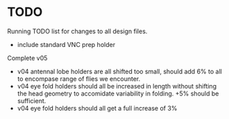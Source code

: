 TODO
================================================
Running TODO list for changes to all design files.

- include standard VNC prep holder

Complete v05
- v04 antennal lobe holders are all shifted too small, should add 6% to all to encompase range of flies we encounter.
- v04 eye fold holders should all be increased in length without shifting the head geometry to accomidate variability in folding. +5% should be sufficient.
- v04 eye fold holders should all get a full increase of 3%

